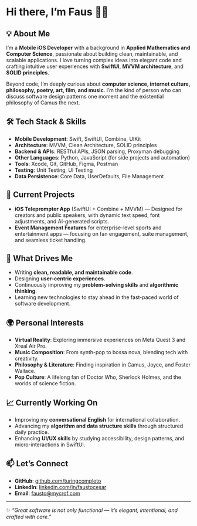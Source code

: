 # Hi there, I’m Faus 👋🦖

## 💡 About Me  
I’m a **Mobile iOS Developer** with a background in **Applied Mathematics and Computer Science**, passionate about building clean, maintainable, and scalable applications. I love turning complex ideas into elegant code and crafting intuitive user experiences with **SwiftUI**, **MVVM architecture**, and **SOLID principles**.  

Beyond code, I’m deeply curious about **computer science, internet culture, philosophy, poetry, art, film, and music**. I’m the kind of person who can discuss software design patterns one moment and the existential philosophy of Camus the next.  

## 🛠 Tech Stack & Skills  
- **Mobile Development**: Swift, SwiftUI, Combine, UIKit  
- **Architecture**: MVVM, Clean Architecture, SOLID principles  
- **Backend & APIs**: RESTful APIs, JSON parsing, Proxyman debugging  
- **Other Languages**: Python, JavaScript (for side projects and automation)  
- **Tools**: Xcode, Git, GitHub, Figma, Postman  
- **Testing**: Unit Testing, UI Testing  
- **Data Persistence**: Core Data, UserDefaults, File Management  

## 🚀 Current Projects  
- **iOS Teleprompter App** (SwiftUI + Combine + MVVM) — Designed for creators and public speakers, with dynamic text speed, font adjustments, and AI-generated scripts.  
- **Event Management Features** for enterprise-level sports and entertainment apps — focusing on fan engagement, suite management, and seamless ticket handling.  

## 🎯 What Drives Me  
- Writing **clean, readable, and maintainable code**.  
- Designing **user-centric experiences**.  
- Continuously improving my **problem-solving skills** and **algorithmic thinking**.  
- Learning new technologies to stay ahead in the fast-paced world of software development.  

## 🌍 Personal Interests  
- **Virtual Reality**: Exploring immersive experiences on Meta Quest 3 and Xreal Air Pro.  
- **Music Composition**: From synth-pop to bossa nova, blending tech with creativity.  
- **Philosophy & Literature**: Finding inspiration in Camus, Joyce, and Foster Wallace.  
- **Pop Culture**: A lifelong fan of Doctor Who, Sherlock Holmes, and the worlds of science fiction.  

## 📈 Currently Working On  
- Improving my **conversational English** for international collaboration.  
- Advancing my **algorithm and data structure skills** through structured daily practice.  
- Enhancing **UI/UX skills** by studying accessibility, design patterns, and micro-interactions in SwiftUI.  

## 📫 Let’s Connect  
- **GitHub**: [github.com/turingcompleto](https://github.com/turingcompleto)  
- **LinkedIn**: [linkedin.com/in/faustocesar](https://linkedin.com/in/faustocesar)  
- **Email**: fausto@mycrof.com  

---

✨ *“Great software is not only functional — it’s elegant, intentional, and crafted with care.”*  
